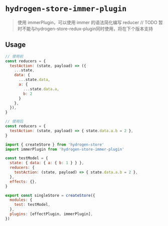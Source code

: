 # `hydrogen-store-immer-plugin`

> 使用 immerPlugin，可以使用 immer 的语法简化编写 reducer
// TODO 暂时不能与hydrogen-store-redux-plugin同时使用，将在下个版本支持

## Usage

```javascript
// 使用前
const reducers = {
  testAction: (state, payload) => ({
    ...state,
    data: { 
      ...state.data,
      a: { 
        ...state.data.a, 
        b: 2 
      } 
    },
  }),
}

// 使用后
const reducers = {
  testAction: (state, payload) => { state.data.a.b = 2 },
}
```

```javascript
import { createStore } from 'hydrogen-store'
import immerPlugin from 'hydrogen-store-immer-plugin'

const testModel = {
  state: { data: { a: { b: 1 } } },
  reducers: {
    testAction: (state, payload) => { state.data.a.b = 2 },
  },
  effects: {},
}

export const singleStore = createStore({
  modules: {
    test: testModel,
  },
  plugins: [effectPlugin, immerPlugin],
})
```

